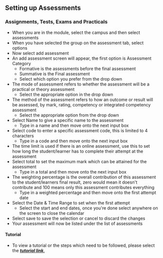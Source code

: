 ## **Setting up Assessments**

### **Assignments, Tests, Exams and Practicals**

- When you are in the module, select the campus and then select assessments
- When you have selected the group on the assessment tab, select options
- Now select add assessment
- An add assessment screen will appear, the first option is Assessment Category
	- Formative is the assessments before the final assessment
	- Summative is the Final assessment
	- Select which option you prefer from the drop down
- The mode of assessment refers to whether the assessment will be a practical or theory assessment
	- Select the appropriate option in the drop down
- The method of the assessment refers to how an outcome or result will be assessed, by mark, rating, competency or integrated competency assessment
	- Select the appropriate option from the drop down
- Select Name to give a specific name to the assessment
	- Type in a name and then move onto the next input box
- Select code to enter a specific assessment code, this is limited to 4 characters
	- Type in a code and then move onto the next input box
- The time limit is used if there is an online assessment, use this to set how long the student/learner has to complete their attempt at the assessment
- Select total to set the maximum mark which can be attained for the assessment
	- Type in a total and then move onto the next input box
- The weighting percentage is the overall contribution of this assessment to the student/learners final result, zero would mean it doesn't contribute and 100 means only this assessment contributes everything
	- Type in a weighted percentage and then move onto the first attempt date
- Select the Date & Time Range to set when the first attempt 
	- Select the start and end dates, once you're done select anywhere on the screen to close the calendar
- Select save to save the selection or cancel to discard the changes
- Your assessment will now be listed under the list of assessments

#### **Tutorial**
- To view a tutorial or the steps which need to be followed, please select the [**_tutorial link_**.](https://www.iorad.com/player/137596/Adding-an-Assessment)
